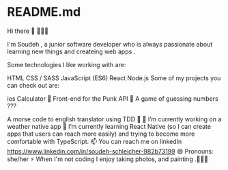 # README.md
Hi there 👋 👩🏻‍💻

I'm Soudeh , a junior software developer who is always passionate about learning new things and createing web apps .

Some technologies I like working with are:

HTML
CSS / SASS
JavaScript (ES6)
React
Node.js
Some of my projects you can check out are:



ios Calculator 🧮
Front-end for the Punk API 🍻
A game of guessing numbers ???

A morse code to english translator using TDD 🍑
🔭 I’m currently working on a weather native app
🌱 I’m currently learning React Native (so I can create apps that users can reach more easily) and trying to become more comfortable with TypeScript.
📫 You can reach me on linkedIn https://www.linkedin.com/in/soudeh-schleicher-982b73199
😄 Pronouns: she/her
⚡ When I'm not coding I enjoy taking photos, and painting .👩🏽‍🎨
